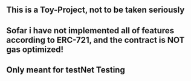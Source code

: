 ## This is a Toy-Project, not to be taken seriously
## Sofar i have not implemented all of features according to ERC-721, and the contract is NOT gas optimized!
## Only meant for testNet Testing